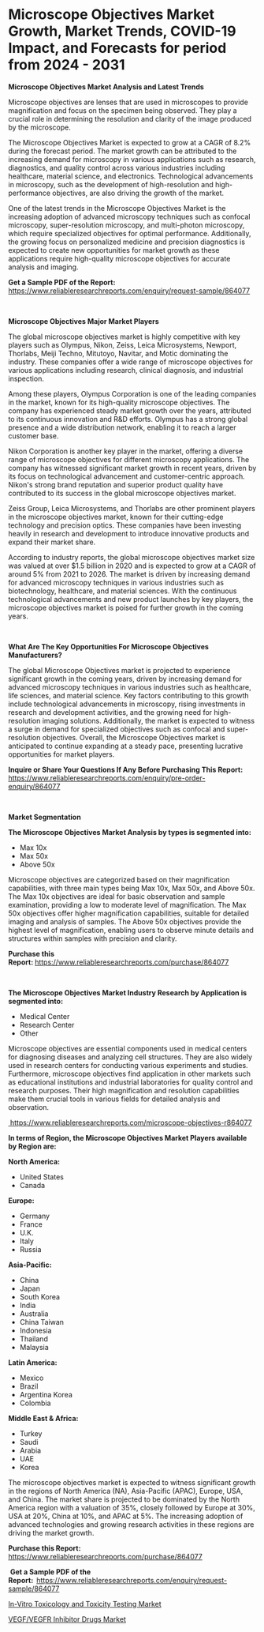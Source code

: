 <p><h1>Microscope Objectives Market Growth, Market Trends, COVID-19 Impact, and Forecasts for period from 2024 - 2031</h1></p><p><strong>Microscope Objectives Market Analysis and Latest Trends</strong></p>
<p><p>Microscope objectives are lenses that are used in microscopes to provide magnification and focus on the specimen being observed. They play a crucial role in determining the resolution and clarity of the image produced by the microscope.</p><p>The Microscope Objectives Market is expected to grow at a CAGR of 8.2% during the forecast period. The market growth can be attributed to the increasing demand for microscopy in various applications such as research, diagnostics, and quality control across various industries including healthcare, material science, and electronics. Technological advancements in microscopy, such as the development of high-resolution and high-performance objectives, are also driving the growth of the market.</p><p>One of the latest trends in the Microscope Objectives Market is the increasing adoption of advanced microscopy techniques such as confocal microscopy, super-resolution microscopy, and multi-photon microscopy, which require specialized objectives for optimal performance. Additionally, the growing focus on personalized medicine and precision diagnostics is expected to create new opportunities for market growth as these applications require high-quality microscope objectives for accurate analysis and imaging.</p></p>
<p><strong>Get a Sample PDF of the Report:&nbsp;</strong> <a href="https://www.reliableresearchreports.com/enquiry/request-sample/864077">https://www.reliableresearchreports.com/enquiry/request-sample/864077</a></p>
<p>&nbsp;</p>
<p><strong>Microscope Objectives Major Market Players</strong></p>
<p><p>The global microscope objectives market is highly competitive with key players such as Olympus, Nikon, Zeiss, Leica Microsystems, Newport, Thorlabs, Meiji Techno, Mitutoyo, Navitar, and Motic dominating the industry. These companies offer a wide range of microscope objectives for various applications including research, clinical diagnosis, and industrial inspection.</p><p>Among these players, Olympus Corporation is one of the leading companies in the market, known for its high-quality microscope objectives. The company has experienced steady market growth over the years, attributed to its continuous innovation and R&D efforts. Olympus has a strong global presence and a wide distribution network, enabling it to reach a larger customer base.</p><p>Nikon Corporation is another key player in the market, offering a diverse range of microscope objectives for different microscopy applications. The company has witnessed significant market growth in recent years, driven by its focus on technological advancement and customer-centric approach. Nikon's strong brand reputation and superior product quality have contributed to its success in the global microscope objectives market.</p><p>Zeiss Group, Leica Microsystems, and Thorlabs are other prominent players in the microscope objectives market, known for their cutting-edge technology and precision optics. These companies have been investing heavily in research and development to introduce innovative products and expand their market share.</p><p>According to industry reports, the global microscope objectives market size was valued at over $1.5 billion in 2020 and is expected to grow at a CAGR of around 5% from 2021 to 2026. The market is driven by increasing demand for advanced microscopy techniques in various industries such as biotechnology, healthcare, and material sciences. With the continuous technological advancements and new product launches by key players, the microscope objectives market is poised for further growth in the coming years.</p></p>
<p>&nbsp;</p>
<p><strong>What Are The Key Opportunities For Microscope Objectives Manufacturers?</strong></p>
<p><p>The global Microscope Objectives market is projected to experience significant growth in the coming years, driven by increasing demand for advanced microscopy techniques in various industries such as healthcare, life sciences, and material science. Key factors contributing to this growth include technological advancements in microscopy, rising investments in research and development activities, and the growing need for high-resolution imaging solutions. Additionally, the market is expected to witness a surge in demand for specialized objectives such as confocal and super-resolution objectives. Overall, the Microscope Objectives market is anticipated to continue expanding at a steady pace, presenting lucrative opportunities for market players.</p></p>
<p><strong>Inquire or Share Your Questions If Any Before Purchasing This Report:</strong> <a href="https://www.reliableresearchreports.com/enquiry/pre-order-enquiry/864077">https://www.reliableresearchreports.com/enquiry/pre-order-enquiry/864077</a></p>
<p>&nbsp;</p>
<p><strong>Market Segmentation</strong></p>
<p><strong>The Microscope Objectives Market Analysis by types is segmented into:</strong></p>
<p><ul><li>Max 10x</li><li>Max 50x</li><li>Above 50x</li></ul></p>
<p><p>Microscope objectives are categorized based on their magnification capabilities, with three main types being Max 10x, Max 50x, and Above 50x. The Max 10x objectives are ideal for basic observation and sample examination, providing a low to moderate level of magnification. The Max 50x objectives offer higher magnification capabilities, suitable for detailed imaging and analysis of samples. The Above 50x objectives provide the highest level of magnification, enabling users to observe minute details and structures within samples with precision and clarity.</p></p>
<p><strong>Purchase this Report:&nbsp;</strong><a href="https://www.reliableresearchreports.com/purchase/864077">https://www.reliableresearchreports.com/purchase/864077</a></p>
<p>&nbsp;</p>
<p><strong>The Microscope Objectives Market Industry Research by Application is segmented into:</strong></p>
<p><ul><li>Medical Center</li><li>Research Center</li><li>Other</li></ul></p>
<p><p>Microscope objectives are essential components used in medical centers for diagnosing diseases and analyzing cell structures. They are also widely used in research centers for conducting various experiments and studies. Furthermore, microscope objectives find application in other markets such as educational institutions and industrial laboratories for quality control and research purposes. Their high magnification and resolution capabilities make them crucial tools in various fields for detailed analysis and observation.</p></p>
<p><a href="https://www.reliableresearchreports.com/microscope-objectives-r864077">&nbsp;https://www.reliableresearchreports.com/microscope-objectives-r864077</a></p>
<p><strong>In terms of Region, the Microscope Objectives Market Players available by Region are:</strong></p>
<p>
    <p> <strong> North America: </strong>
        <ul>
            <li>United States</li>
            <li>Canada</li>
        </ul>
        </p> 
    <p> <strong> Europe: </strong>
        <ul>
            <li>Germany</li>
            <li>France</li>
            <li>U.K.</li>
            <li>Italy</li>
            <li>Russia</li>
        </ul>
        </p> 
    <p> <strong> Asia-Pacific: </strong>
        <ul>
            <li>China</li>
            <li>Japan</li>
            <li>South Korea</li>
            <li>India</li>
            <li>Australia</li>
            <li>China Taiwan</li>
            <li>Indonesia</li>
            <li>Thailand</li>
            <li>Malaysia</li>
        </ul>
        </p> 
    <p> <strong> Latin America: </strong>
        <ul>
            <li>Mexico</li>
            <li>Brazil</li>
            <li>Argentina Korea</li>
            <li>Colombia</li>
        </ul>
        </p> 
    <p> <strong> Middle East & Africa: </strong>
        <ul>
            <li>Turkey</li>
            <li>Saudi</li>
            <li>Arabia</li>
            <li>UAE</li>
            <li>Korea</li>
        </ul>
    </p>
    </p>
<p><p>The microscope objectives market is expected to witness significant growth in the regions of North America (NA), Asia-Pacific (APAC), Europe, USA, and China. The market share is projected to be dominated by the North America region with a valuation of 35%, closely followed by Europe at 30%, USA at 20%, China at 10%, and APAC at 5%. The increasing adoption of advanced technologies and growing research activities in these regions are driving the market growth.</p></p>
<p><strong>Purchase this Report: </strong><a href="https://www.reliableresearchreports.com/purchase/864077">https://www.reliableresearchreports.com/purchase/864077</a></p>
<p>&nbsp;<strong>Get a Sample PDF of the Report:&nbsp;&nbsp;</strong><a href="https://www.reliableresearchreports.com/enquiry/request-sample/864077">https://www.reliableresearchreports.com/enquiry/request-sample/864077</a></p>
<p><strong></strong></p>
<p><p><a href="https://view.publitas.com/reportprime-1/in-vitro-toxicology-and-toxicity-testing-market-growth-outlook-from-2024-to-2031-and-it-is-projecting-at-14-6-cagr-with-markets-trends-analysis-by-application-regional-outlook-and-revenue/">In-Vitro Toxicology and Toxicity Testing Market</a></p><p><a href="https://view.publitas.com/reportprime-1/vegf-vegfr-inhibitor-drugs-market-a-global-and-regional-analysis-focus-on-end-user-product-and-region-analysis-and-forecast-2024-2031/">VEGF/VEGFR Inhibitor Drugs Market</a></p></p>